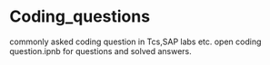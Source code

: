 # Coding_questions
 commonly asked coding question in Tcs,SAP labs etc.
open coding question.ipnb for questions and solved answers.
